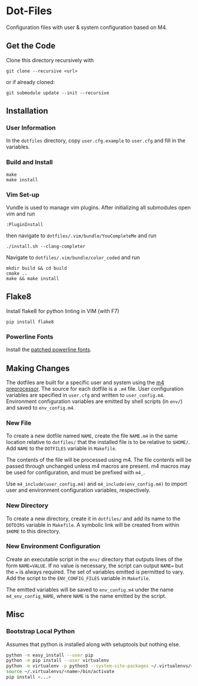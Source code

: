 # Dot-Files
Configuration files with user & system configuration based on M4.


## Get the Code
Clone this directory recursively with
```Shell
git clone --recursive <url>
```
or if already cloned:
```Shell
git submodule update --init --recursive
```


## Installation
### User Information
In the `dotfiles` directory, copy `user.cfg.example` to `user.cfg` and fill in
the variables.

### Build and Install
```Shell
make
make install
```

### Vim Set-up
Vundle is used to manage vim plugins. After initializing all submodules open vim
and run
```Shell
:PluginInstall
```
then navigate to `dotfiles/.vim/bundle/YouCompleteMe` and run
```Shell
./install.sh --clang-completer
```
Navigate to `dotfiles/.vim/bundle/color_coded` and run
```Shell
mkdir build && cd build
cmake ..
make && make install
```


## Flake8
Install flake8 for python linting in VIM (with F7)
```Shell
pip install flake8
```

### Powerline Fonts
Install the [patched powerline fonts](https://github.com/powerline/fonts).


## Making Changes
The dotfiles are built for a specific user and system using the
[m4 preprocessor](https://www.gnu.org/software/m4/m4.html). The source for each
dotfile is a `.m4` file. User configuration variables are specified in
`user.cfg` and written to `user_config.m4`. Environment configuration variables
are emitted by shell scripts (in `env/`) and saved to `env_config.m4`.

### New File
To create a new dotfile named `NAME`, create the file `NAME.m4` in the same
location relative to `dotfiles/` that the installed file is to be relative to
`$HOME/`. Add `NAME` to the `DOTFILES` variable in `Makefile`.

The contents of the file will be processed using m4. The file contents will be
passed through unchanged unless m4 macros are present. m4 macros may be used for
configuration, and must be prefixed with `m4_`.

Use `m4_include(user_config.m4)` and `m4_include(env_config.m4)` to import user
and environment configuration variables, respectively.

### New Directory
To create a new directory, create it in `dotfiles/` and add its name to the
`DOTDIRS` variable in `Makefile`. A symbolic link will be created from within
`$HOME` to this directory. 

### New Environment Configuration
Create an executable script in the `env/` directory that outputs lines of the
form `NAME=VALUE`. If no value is necessary, the script can output `NAME=` but
the `=` is always required. The set of variables emitted is permitted to vary.
Add the script to the `ENV_CONFIG_FILES` variable in `Makefile`.

The emitted variables will be saved to `env_config.m4` under the name
`m4_env_config_NAME`, where `NAME` is the name emitted by the script.

## Misc
### Bootstrap Local Python
Assumes that python is installed along with setuptools but nothing else.
```bash
python -m easy_install --user pip
python -m pip install --user virtualenv
python -m virtualenv -p python3 --system-site-packages ~/.virtualenvs/<name>
source ~/.virtualenvs/<name>/bin/activate
pip install <...>
```
